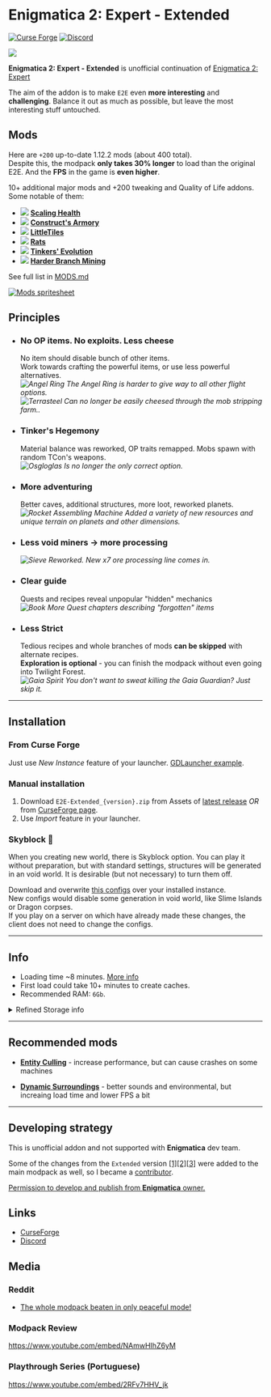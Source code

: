 # Enigmatica 2: Expert - Extended

[![Curse Forge](https://cf.way2muchnoise.eu/full_561105_downloads.svg)](https://www.curseforge.com/minecraft/modpacks/enigmatica-2-expert-extended) <a title="Join us on Discord!" href="https://discord.gg/VcmyHdNNQP"><img src="https://img.shields.io/discord/911676461050642432?label=E2E-E%20Discord&amp;logo=Discord&amp;style=?flat" alt="Discord"/></a>

![](https://i.imgur.com/afnpdXm.png)

**Enigmatica 2: Expert - Extended** is unofficial continuation of [Enigmatica 2: Expert](https://www.curseforge.com/minecraft/modpacks/enigmatica2expert)

The aim of the addon is to make `E2E` even **more interesting** and **challenging**. Balance it out as much as possible, but leave the most interesting stuff untouched.

## Mods

Here are `+200` up-to-date 1.12.2 mods (about 400 total).  
Despite this, the modpack **only takes 30% longer** to load than the original E2E. And the **FPS** in the game is **even higher**.

10+ additional major mods and +200 tweaking and Quality of Life addons. Some notable of them:

- <img src="https://media.forgecdn.net/avatars/thumbnails/46/167/30/30/636051421390084410.png"> [**Scaling Health**](https://www.curseforge.com/minecraft/mc-mods/scaling-health)
- <img src="https://media.forgecdn.net/avatars/thumbnails/153/560/30/30/636619290357325647.png"> [**Construct's Armory**](https://www.curseforge.com/minecraft/mc-mods/constructs-armory)
- <img src="https://media.forgecdn.net/avatars/thumbnails/86/235/30/30/636207507685344289.png"> [**LittleTiles**](https://www.curseforge.com/minecraft/mc-mods/littletiles)
- <img src="https://media.forgecdn.net/avatars/thumbnails/206/15/30/30/636953619080869513.png"> [**Rats**](https://www.curseforge.com/minecraft/mc-mods/rats)
- <img src="https://media.forgecdn.net/avatars/thumbnails/273/618/30/30/637255642042590715.png"> [**Tinkers' Evolution**](https://www.curseforge.com/minecraft/mc-mods/tinkers-evolution)
- <img src="https://media.forgecdn.net/avatars/thumbnails/247/735/30/30/637164776217531839.png"> [**Harder Branch Mining**](https://www.curseforge.com/minecraft/mc-mods/harder-branch-mining)

See full list in [MODS.md](MODS.md)

<!--
Generated with:
> puppeteer screenshot --omit-background ".\Mods Sprite.html" mods.png --viewport 780x240
-->
[![Mods spritesheet](https://i.imgur.com/d3Gcnmc.png)](MODS.md)

## Principles

- ### No OP items. No exploits. Less cheese  

  No item should disable bunch of other items.  
  Work towards crafting the powerful items, or use less powerful alternatives.  
  *![](https://git.io/JOv9z "Angel Ring") The Angel Ring is harder to give way to all other flight options.*  
  *![](https://git.io/JOv92 "Terrasteel") Сan no longer be easily cheesed through the mob stripping farm..*

- ### Tinker's Hegemony  

  Material balance was reworked, OP traits remapped. Mobs spawn with random TCon's weapons.  
  *![](https://git.io/JGncx "Osgloglas") Is no longer the only correct option.*

- ### More adventuring  

  Better caves, additional structures, more loot, reworked planets.  
  *![](https://git.io/Jze1z "Rocket Assembling Machine") Added a variety of new resources and unique terrain on planets and other dimensions.*

- ### Less void miners -> more processing  

  *![](https://git.io/JOv90 "Sieve") Reworked. New x7 ore processing line comes in.*

- ### Clear guide  

  Quests and recipes reveal unpopular "hidden" mechanics  
  *![](https://git.io/JtJMc "Book") More Quest chapters describing "forgotten" items*

- ### Less Strict  

  Tedious recipes and whole branches of mods **can be skipped** with alternate recipes.  
  **Exploration is optional** - you can finish the modpack without even going into Twilight Forest.  
  *![](https://is.gd/tWaivc "Gaia Spirit") You don't want to sweat killing the Gaia Guardian? Just skip it.*

-----------------

## Installation

### From Curse Forge

Just use *New Instance* feature of your launcher. [GDLauncher example](https://i.imgur.com/1KV7r6T.png).

### Manual installation

1. Download `E2E-Extended_{version}.zip` from Assets of [latest release](https://github.com/Krutoy242/Enigmatica2Expert-Extended/releases) *OR* from [CurseForge page](https://www.curseforge.com/minecraft/modpacks/enigmatica-2-expert-extended).
2. Use *Import* feature in your launcher.

### Skyblock 🌌

When you creating new world, there is Skyblock option. You can play it without preparation, but with standard settings, structures will be generated in an void world. It is desirable (but not necessary) to turn them off.

Download and overwrite [this configs](https://github.com/Krutoy242/Enigmatica2Expert-Extended/tree/master/dev/skyblock_overrides) over your installed instance.  
New configs would disable some generation in void world, like Slime Islands or Dragon corpses.  
If you play on a server on which have already made these changes, the client does not need to change the configs.

-----------------

## Info

- Loading time ~8 minutes. [More info](https://i.imgur.com/JFARuTf.png)
- First load could take 10+ minutes to create caches.
- Recommended RAM: `6Gb`.

<details><summary>Refined Storage info</summary>
<p>

**Refined Storage** (with addons) not included by default. You can install them manually, recipes would change automatically.
  > Integrated and tested RS mods:
  >
  > - [**Refined Storage**](https://www.curseforge.com/minecraft/mc-mods/refined-storage)
  > - [**Refined Storage Addons**](https://www.curseforge.com/minecraft/mc-mods/refined-storage-addons)
  > - [**Refined Storage: Requestify**](https://www.curseforge.com/minecraft/mc-mods/rs-requestify)
  > - [**Refined Storage Large Patterns**](https://www.curseforge.com/minecraft/mc-mods/rslargepatterns)
  > - [**RSInfiniteWireless**](https://www.curseforge.com/minecraft/mc-mods/rsinfinitewireless)

</p>
</details>



-----------------

## Recommended mods

- [**Entity Culling**](https://www.curseforge.com/minecraft/mc-mods/entityculling) - increase performance, but can cause crashes on some machines

- [**Dynamic Surroundings**](https://www.curseforge.com/minecraft/mc-mods/dynamic-surroundings) - better sounds and environmental, but increaing load time and lower FPS a bit

-----------------

## Developing strategy

This is unofficial addon and not supported with **Enigmatica** dev team.

Some of the changes from the `Extended` version [[1]](https://github.com/EnigmaticaModpacks/Enigmatica2Expert/pull/1926)[[2]](https://github.com/EnigmaticaModpacks/Enigmatica2Expert/pull/1773)[[3]](https://github.com/EnigmaticaModpacks/Enigmatica2Expert/pull/1577) were added to the main modpack as well, so I became a [contributor](https://github.com/EnigmaticaModpacks/Enigmatica2Expert/graphs/contributors).

[Permission to develop and publish from **Enigmatica** owner.
](https://github.com/NillerMedDild/Enigmatica2Expert/blob/d80cc094a7fa1dc750071f8848a96e154c2d40f2/LICENSE.md "E2E License")

## Links

- [CurseForge](https://www.curseforge.com/minecraft/modpacks/enigmatica-2-expert-extended)
- [Discord](https://discord.gg/P2MTyxHZtw)

## Media

### Reddit

- [The whole modpack beaten in only peaceful mode!](https://www.reddit.com/r/feedthebeast/comments/10p6uva/the_whole_modpack_beaten_in_only_peaceful_mode/?utm_source=share&utm_medium=web2x&context=3)

### Modpack Review

https://www.youtube.com/embed/NAmwHIhZ6yM

### Playthrough Series (Portuguese)

https://www.youtube.com/embed/2RFv7HHV_jk
